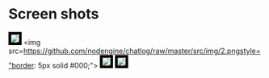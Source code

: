 Screen shots
============
<img src=https://github.com/nodengine/chatlog/raw/master/src/img/1.png style="border: 5px solid #000;"></img>
<img src=https://github.com/nodengine/chatlog/raw/master/src/img/2.pngstyle="border: 5px solid #000;"></img>
<img src=https://github.com/nodengine/chatlog/raw/master/src/img/3.png style="border: 5px solid #000;"></img>
<img src=https://github.com/nodengine/chatlog/raw/master/src/img/4.png style="border: 5px solid #000;"></img>
